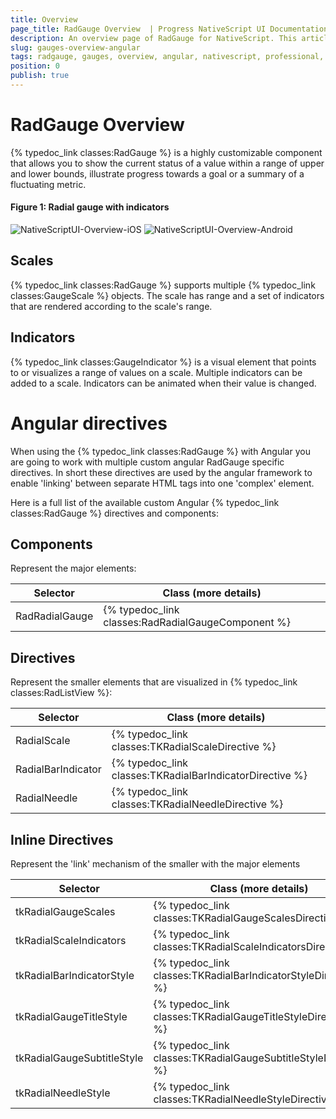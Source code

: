 ```yaml
---
title: Overview
page_title: RadGauge Overview  | Progress NativeScript UI Documentation
description: An overview page of RadGauge for NativeScript. This article explains the most important things you need to know before using RadGauge.
slug: gauges-overview-angular
tags: radgauge, gauges, overview, angular, nativescript, professional, ui
position: 0
publish: true
---
```


# RadGauge Overview

{% typedoc_link classes:RadGauge %} is a highly customizable component that allows you to show the current status of a value within a range of upper and lower bounds, illustrate progress towards a goal or a summary of a fluctuating metric.
#### Figure 1: Radial gauge with indicators

![NativeScriptUI-Overview-iOS](../../img/ns_ui/gauges-gettingstarted-ios.png "RadRadialGauge in iOS") ![NativeScriptUI-Overview-Android](../../img/ns_ui/gauges-gettingstarted-android.png "RadRadialGauge in Android")

## Scales
{% typedoc_link classes:RadGauge %} supports multiple {% typedoc_link classes:GaugeScale %} objects. The scale has range and a set of indicators that are rendered according to the scale's range.

## Indicators
{% typedoc_link classes:GaugeIndicator %} is a visual element that points to or visualizes a range of values on a scale. Multiple indicators can be added to a scale. Indicators can be animated when their value is changed.

# Angular directives

When using the {% typedoc_link classes:RadGauge %} with Angular you are going to work with multiple custom angular RadGauge specific directives. In short these directives are used by the angular framework to enable 'linking' between separate HTML tags into one 'complex' element.

Here is a full list of the available custom Angular {% typedoc_link classes:RadGauge %} directives and components:

## Components
Represent the major elements:

| Selector          | Class (more details)                                  |
|-------------------|-------------------------------------------------------|
| RadRadialGauge | {% typedoc_link classes:RadRadialGaugeComponent %} |


## Directives
Represent the smaller elements that are visualized in {% typedoc_link classes:RadListView %}:

| Selector          | Class (more details)                                  |
|-------------------|-------------------------------------------------------|
| RadialScale | {% typedoc_link classes:TKRadialScaleDirective %} |
| RadialBarIndicator | {% typedoc_link classes:TKRadialBarIndicatorDirective %} |
| RadialNeedle | {% typedoc_link classes:TKRadialNeedleDirective %} |

## Inline Directives
Represent the 'link' mechanism of the smaller with the major elements

| Selector          | Class (more details)                                  |
|-------------------|-------------------------------------------------------|
| tkRadialGaugeScales | {% typedoc_link classes:TKRadialGaugeScalesDirective %} |
| tkRadialScaleIndicators | {% typedoc_link classes:TKRadialScaleIndicatorsDirective %} |
| tkRadialBarIndicatorStyle | {% typedoc_link classes:TKRadialBarIndicatorStyleDirective %} |
| tkRadialGaugeTitleStyle | {% typedoc_link classes:TKRadialGaugeTitleStyleDirective %} |
| tkRadialGaugeSubtitleStyle | {% typedoc_link classes:TKRadialGaugeSubtitleStyleDirective %} |
| tkRadialNeedleStyle | {% typedoc_link classes:TKRadialNeedleStyleDirective %} |

